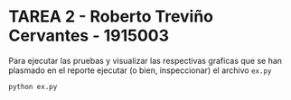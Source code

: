 # TAREA 2 - Roberto Treviño Cervantes - 1915003

Para ejecutar las pruebas y visualizar las respectivas graficas que se han plasmado en el reporte ejecutar (o bien, inspeccionar) el archivo `ex.py`

```
python ex.py
```
